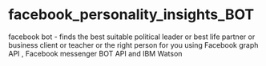 # facebook_personality_insights_BOT
facebook bot - finds the best suitable political leader or best life partner or business client or teacher or the right person for you using Facebook graph API , Facebook messenger BOT API and IBM Watson

